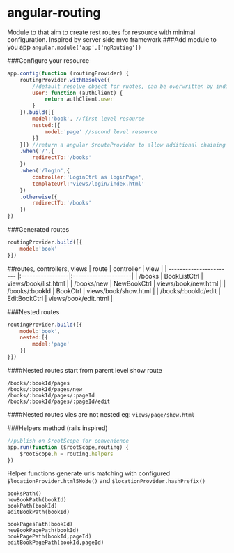 angular-routing
==================
Module to that aim to create rest routes for resource with minimal configuration. Inspired by server side mvc framework
###Add module to you app
`angular.module('app',['ngRouting'])`

###Configure your resource
```javascript
app.config(function (routingProvider) {
    routingProvider.withResolve({
        //default resolve object for ruotes, can be overwritten by individual routes
        user: function (authClient) {
            return authClient.user
        }
    }).build([{
        model:'book', //first level resource
        nested:[{
            model:'page' //second level resource
        }]
    }]) //return a angular $routeProvider to allow additional chaining
    .when('/',{
        redirectTo:'/books'
    })
    .when('/login',{
        controller:'LoginCtrl as loginPage',
        templateUrl:'views/login/index.html'
    })
    .otherwise({
        redirectTo:'/books'
    })
})
```
###Generated routes
```javascript
routingProvider.build([{
    model:'book'
}])
```
##routes, controllers, views
| route                   | controller       | view                 |
| ----------------------- |:-----------------|:---------------------|
| /books                  | BookListCtrl     | views/book/list.html |
| /books/new              | NewBookCtrl      | views/book/new.html  |
| /books/:bookId          | BookCtrl         | views/book/show.html |
| /books/:bookId/edit     | EditBookCtrl     | views/book/edit.html |

###Nested routes
```javascript
routingProvider.build([{
    model:'book',
    nested:[{
        model:'page'
    }]
}])
```
####Nested routes start from parent level show route
```
/books/:bookId/pages
/books/:bookId/pages/new
/books/:bookId/pages/:pageId
/books/:bookId/pages/:pageId/edit
```

####Nested routes vies are not nested eg: `views/page/show.html`

###Helpers method (rails inspired)
```javascript
//publish on $rootScope for convenience
app.run(function ($rootScope,routing) {
    $rootScope.h = routing.helpers
})
```
Helper functions generate urls matching with configured `$locationProvider.html5Mode()` and `$locationProvider.hashPrefix()`
```
booksPath()
newBookPath(bookId)
bookPath(bookId)
editBookPath(bookId)

bookPagesPath(bookId)
newBookPagePath(bookId)
bookPagePath(bookId,pageId)
editBookPagePath(bookId,pageId)
```
